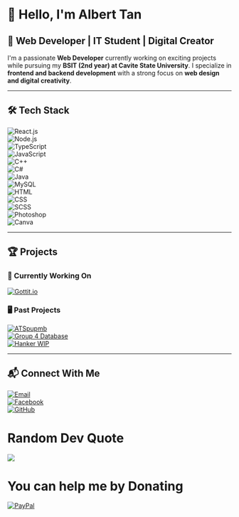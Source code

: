 # 👋 Hello, I'm Albert Tan  

## 🚀 Web Developer | IT Student | Digital Creator  

I'm a passionate **Web Developer** currently working on exciting projects while pursuing my **BSIT (2nd year) at Cavite State University**. I specialize in **frontend and backend development** with a strong focus on **web design and digital creativity**.  

---  

## 🛠 Tech Stack  

![React.js](https://img.shields.io/badge/React.js-black?style=for-the-badge&logo=react&logoColor=white)  
![Node.js](https://img.shields.io/badge/Node.js-black?style=for-the-badge&logo=node.js&logoColor=white)  
![TypeScript](https://img.shields.io/badge/TypeScript-black?style=for-the-badge&logo=typescript&logoColor=white)  
![JavaScript](https://img.shields.io/badge/JavaScript-black?style=for-the-badge&logo=javascript&logoColor=white)  
![C++](https://img.shields.io/badge/C++-black?style=for-the-badge&logo=c%2B%2B&logoColor=white)  
![C#](https://img.shields.io/badge/C%23-black?style=for-the-badge&logo=c-sharp&logoColor=white)  
![Java](https://img.shields.io/badge/Java-black?style=for-the-badge&logo=java&logoColor=white)  
![MySQL](https://img.shields.io/badge/MySQL-black?style=for-the-badge&logo=mysql&logoColor=white)  
![HTML](https://img.shields.io/badge/HTML-black?style=for-the-badge&logo=html5&logoColor=white)  
![CSS](https://img.shields.io/badge/CSS-black?style=for-the-badge&logo=css3&logoColor=white)  
![SCSS](https://img.shields.io/badge/SCSS-black?style=for-the-badge&logo=sass&logoColor=white)  
![Photoshop](https://img.shields.io/badge/Photoshop-black?style=for-the-badge&logo=adobe-photoshop&logoColor=white)  
![Canva](https://img.shields.io/badge/Canva-black?style=for-the-badge&logo=canva&logoColor=white)  

---  

## 🏆 Projects  

### 🔨 Currently Working On  
[![Gottit.io](https://img.shields.io/badge/Gottit.io-black?style=for-the-badge&logo=google-chrome&logoColor=white)](https://gottit.io/)  

### 🖥️ Past Projects  
[![ATSpupmb](https://img.shields.io/badge/ATSpupmb-black?style=for-the-badge&logo=google-chrome&logoColor=white)](https://snart0000.github.io/ATSpupmb/aa.html)  
[![Group 4 Database](https://img.shields.io/badge/Group%204%20Database-black?style=for-the-badge&logo=google-chrome&logoColor=white)](https://snart0000.github.io/group4database.com/)  
[![Hanker WIP](https://img.shields.io/badge/Hanker%20WIP-black?style=for-the-badge&logo=google-chrome&logoColor=white)](https://snart0000.github.io/Hanker-WIP/page1.html)  

---  

## 📬 Connect With Me  

[![Email](https://img.shields.io/badge/Email-black?style=for-the-badge&logo=gmail&logoColor=white)](mailto:alberttan1814@gmail.com)  
[![Facebook](https://img.shields.io/badge/Facebook-black?style=for-the-badge&logo=facebook&logoColor=white)](https://www.facebook.com/abtttan/)  
[![GitHub](https://img.shields.io/badge/GitHub-black?style=for-the-badge&logo=github&logoColor=white)](https://github.com/snart0000)  



# Random Dev Quote
![](https://quotes-github-readme.vercel.app/api?type=horizontal&theme=radical)

# You can help me by Donating
  [![PayPal](https://img.shields.io/badge/PayPal-00457C?style=for-the-badge&logo=paypal&logoColor=white)](https://paypal.me/@alberttan00)
